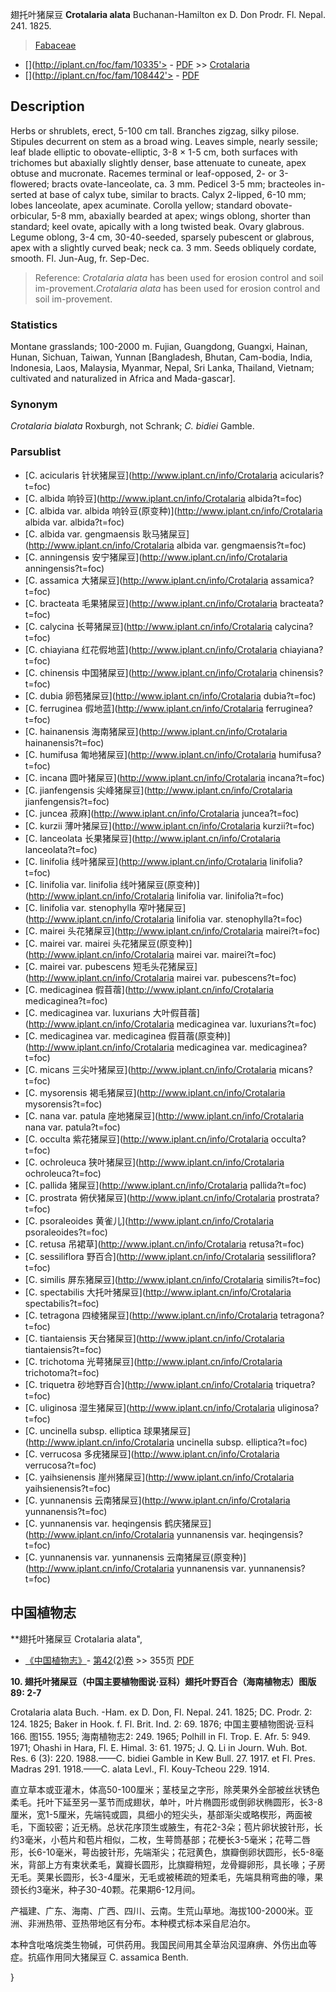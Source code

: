 翅托叶猪屎豆 **Crotalaria alata** Buchanan-Hamilton ex D. Don Prodr. Fl. Nepal. 241. 1825.

> [Fabaceae](http://www.iplant.cn/info/Fabaceae?t=foc)
* [](http://iplant.cn/foc/fam/10335'> - [PDF](http://iplant.cn/foc/pdf/Fabaceae.pdf) >> [Crotalaria](http://www.iplant.cn/info/Crotalaria?t=foc)
* [](http://iplant.cn/foc/fam/108442'> - [PDF](http://www.iplant.cn/foc/pdf/Crotalaria.pdf)

## Description

Herbs or shrublets, erect, 5-100 cm tall. Branches zigzag, silky pilose. Stipules decurrent on stem as a broad wing. Leaves simple, nearly sessile; leaf blade elliptic to obovate-elliptic, 3-8 × 1-5 cm, both surfaces with trichomes but abaxially slightly denser, base attenuate to cuneate, apex obtuse and mucronate. Racemes terminal or leaf-opposed, 2- or 3-flowered; bracts ovate-lanceolate, ca. 3 mm. Pedicel 3-5 mm; bracteoles in-serted at base of calyx tube, similar to bracts. Calyx 2-lipped, 6-10 mm; lobes lanceolate, apex acuminate. Corolla yellow; standard obovate-orbicular, 5-8 mm, abaxially bearded at apex; wings oblong, shorter than standard; keel ovate, apically with a long twisted beak. Ovary glabrous. Legume oblong, 3-4 cm, 30-40-seeded, sparsely pubescent or glabrous, apex with a slightly curved beak; neck ca. 3 mm. Seeds obliquely cordate, smooth. Fl. Jun-Aug, fr. Sep-Dec.

> Reference: 
>*Crotalaria alata* has been used for erosion control and soil im-provement.*Crotalaria alata* has been used for erosion control and soil im-provement.

### Statistics
Montane grasslands; 100-2000 m. Fujian, Guangdong, Guangxi, Hainan, Hunan, Sichuan, Taiwan, Yunnan [Bangladesh, Bhutan, Cam-bodia, India, Indonesia, Laos, Malaysia, Myanmar, Nepal, Sri Lanka, Thailand, Vietnam; cultivated and naturalized in Africa and Mada-gascar].

### Synonym
*Crotalaria bialata* Roxburgh, not Schrank; *C. bidiei* Gamble.

### Parsublist

* [C.  acicularis  针状猪屎豆](http://www.iplant.cn/info/Crotalaria acicularis?t=foc)
* [C.  albida  响铃豆](http://www.iplant.cn/info/Crotalaria albida?t=foc)
* [C.  albida var. albida  响铃豆(原变种)](http://www.iplant.cn/info/Crotalaria albida var. albida?t=foc)
* [C.  albida var. gengmaensis  耿马猪屎豆](http://www.iplant.cn/info/Crotalaria albida var. gengmaensis?t=foc)
* [C.  anningensis  安宁猪屎豆](http://www.iplant.cn/info/Crotalaria anningensis?t=foc)
* [C.  assamica  大猪屎豆](http://www.iplant.cn/info/Crotalaria assamica?t=foc)
* [C.  bracteata  毛果猪屎豆](http://www.iplant.cn/info/Crotalaria bracteata?t=foc)
* [C.  calycina  长萼猪屎豆](http://www.iplant.cn/info/Crotalaria calycina?t=foc)
* [C.  chiayiana  红花假地蓝](http://www.iplant.cn/info/Crotalaria chiayiana?t=foc)
* [C.  chinensis  中国猪屎豆](http://www.iplant.cn/info/Crotalaria chinensis?t=foc)
* [C.  dubia  卵苞猪屎豆](http://www.iplant.cn/info/Crotalaria dubia?t=foc)
* [C.  ferruginea  假地蓝](http://www.iplant.cn/info/Crotalaria ferruginea?t=foc)
* [C.  hainanensis  海南猪屎豆](http://www.iplant.cn/info/Crotalaria hainanensis?t=foc)
* [C.  humifusa  匍地猪屎豆](http://www.iplant.cn/info/Crotalaria humifusa?t=foc)
* [C.  incana  圆叶猪屎豆](http://www.iplant.cn/info/Crotalaria incana?t=foc)
* [C.  jianfengensis  尖峰猪屎豆](http://www.iplant.cn/info/Crotalaria jianfengensis?t=foc)
* [C.  juncea  菽麻](http://www.iplant.cn/info/Crotalaria juncea?t=foc)
* [C.  kurzii  薄叶猪屎豆](http://www.iplant.cn/info/Crotalaria kurzii?t=foc)
* [C.  lanceolata  长果猪屎豆](http://www.iplant.cn/info/Crotalaria lanceolata?t=foc)
* [C.  linifolia  线叶猪屎豆](http://www.iplant.cn/info/Crotalaria linifolia?t=foc)
* [C.  linifolia var. linifolia  线叶猪屎豆(原变种)](http://www.iplant.cn/info/Crotalaria linifolia var. linifolia?t=foc)
* [C.  linifolia var. stenophylla  窄叶猪屎豆](http://www.iplant.cn/info/Crotalaria linifolia var. stenophylla?t=foc)
* [C.  mairei  头花猪屎豆](http://www.iplant.cn/info/Crotalaria mairei?t=foc)
* [C.  mairei var. mairei  头花猪屎豆(原变种)](http://www.iplant.cn/info/Crotalaria mairei var. mairei?t=foc)
* [C.  mairei var. pubescens  短毛头花猪屎豆](http://www.iplant.cn/info/Crotalaria mairei var. pubescens?t=foc)
* [C.  medicaginea  假苜蓿](http://www.iplant.cn/info/Crotalaria medicaginea?t=foc)
* [C.  medicaginea var. luxurians  大叶假苜蓿](http://www.iplant.cn/info/Crotalaria medicaginea var. luxurians?t=foc)
* [C.  medicaginea var. medicaginea  假苜蓿(原变种)](http://www.iplant.cn/info/Crotalaria medicaginea var. medicaginea?t=foc)
* [C.  micans  三尖叶猪屎豆](http://www.iplant.cn/info/Crotalaria micans?t=foc)
* [C.  mysorensis  褐毛猪屎豆](http://www.iplant.cn/info/Crotalaria mysorensis?t=foc)
* [C.  nana var. patula  座地猪屎豆](http://www.iplant.cn/info/Crotalaria nana var. patula?t=foc)
* [C.  occulta  紫花猪屎豆](http://www.iplant.cn/info/Crotalaria occulta?t=foc)
* [C.  ochroleuca  狭叶猪屎豆](http://www.iplant.cn/info/Crotalaria ochroleuca?t=foc)
* [C.  pallida  猪屎豆](http://www.iplant.cn/info/Crotalaria pallida?t=foc)
* [C.  prostrata  俯伏猪屎豆](http://www.iplant.cn/info/Crotalaria prostrata?t=foc)
* [C.  psoraleoides  黄雀儿](http://www.iplant.cn/info/Crotalaria psoraleoides?t=foc)
* [C.  retusa  吊裙草](http://www.iplant.cn/info/Crotalaria retusa?t=foc)
* [C.  sessiliflora  野百合](http://www.iplant.cn/info/Crotalaria sessiliflora?t=foc)
* [C.  similis  屏东猪屎豆](http://www.iplant.cn/info/Crotalaria similis?t=foc)
* [C.  spectabilis  大托叶猪屎豆](http://www.iplant.cn/info/Crotalaria spectabilis?t=foc)
* [C.  tetragona  四棱猪屎豆](http://www.iplant.cn/info/Crotalaria tetragona?t=foc)
* [C.  tiantaiensis  天台猪屎豆](http://www.iplant.cn/info/Crotalaria tiantaiensis?t=foc)
* [C.  trichotoma  光萼猪屎豆](http://www.iplant.cn/info/Crotalaria trichotoma?t=foc)
* [C.  triquetra  砂地野百合](http://www.iplant.cn/info/Crotalaria triquetra?t=foc)
* [C.  uliginosa  湿生猪屎豆](http://www.iplant.cn/info/Crotalaria uliginosa?t=foc)
* [C.  uncinella subsp. elliptica  球果猪屎豆](http://www.iplant.cn/info/Crotalaria uncinella subsp. elliptica?t=foc)
* [C.  verrucosa  多疣猪屎豆](http://www.iplant.cn/info/Crotalaria verrucosa?t=foc)
* [C.  yaihsienensis  崖州猪屎豆](http://www.iplant.cn/info/Crotalaria yaihsienensis?t=foc)
* [C.  yunnanensis  云南猪屎豆](http://www.iplant.cn/info/Crotalaria yunnanensis?t=foc)
* [C.  yunnanensis var. heqingensis  鹤庆猪屎豆](http://www.iplant.cn/info/Crotalaria yunnanensis var. heqingensis?t=foc)
* [C.  yunnanensis var. yunnanensis  云南猪屎豆(原变种)](http://www.iplant.cn/info/Crotalaria yunnanensis var. yunnanensis?t=foc)

## 中国植物志

**翅托叶猪屎豆 Crotalaria alata",

* [《中国植物志》](http://www.iplant.cn/frps)- [第42(2)卷](http://www.iplant.cn/frps/vol/42(2)) >> 355页 [PDF](http://www.iplant.cn/frps/pdf/42(2)/355.PDF)

**10. 翅托叶猪屎豆（中国主要植物图说·豆科）翅托叶野百合（海南植物志）图版89: 2-7**

Crotalaria alata Buch. -Ham. ex D. Don, Fl. Nepal. 241. 1825; DC. Prodr. 2: 124. 1825; Baker in Hook. f. Fl. Brit. Ind. 2: 69. 1876; 中国主要植物图说·豆科166. 图155. 1955; 海南植物志2: 249. 1965; Polhill in Fl. Trop. E. Afr. 5: 949. 1971; Ohashi in Hara, Fl. E. Himal. 3: 61. 1975; J. Q. Li in Journ. Wuh. Bot. Res. 6 (3): 220. 1988.——C. bidiei Gamble in Kew Bull. 27. 1917. et Fl. Pres. Madras 291. 1918.——C. alata Levl., Fl. Kouy-Tcheou 229. 1914.

直立草本或亚灌木，体高50-100厘米；茎枝呈之字形，除荚果外全部被丝状锈色柔毛。托叶下延至另一茎节而成翅状，单叶，叶片椭圆形或倒卵状椭圆形，长3-8厘米，宽1-5厘米，先端钝或圆，具细小的短尖头，基部渐尖或略楔形，两面被毛，下面较密；近无柄。总状花序顶生或腋生，有花2-3朵；苞片卵状披针形，长约3毫米，小苞片和苞片相似，二枚，生萼筒基部；花梗长3-5毫米；花萼二唇形，长6-10毫米，萼齿披针形，先端渐尖；花冠黄色，旗瓣倒卵状圆形，长5-8毫米，背部上方有束状柔毛，冀瓣长圆形，比旗瓣稍短，龙骨瓣卵形，具长喙；子房无毛。荚果长圆形，长3-4厘米，无毛或被稀疏的短柔毛，先端具稍弯曲的喙，果颈长约3毫米，种子30-40颗。花果期6-12月间。

产福建、广东、海南、广西、四川、云南。生荒山草地。海拔100-2000米。亚洲、非洲热带、亚热带地区有分布。本种模式标本采自尼泊尔。

本种含吡咯烷类生物碱，可供药用。我国民间用其全草治风湿麻痹、外伤出血等症。抗癌作用同大猪屎豆 C. assamica Benth.

}